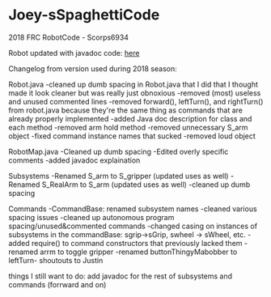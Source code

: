 # Joey-sSpaghettiCode
2018 FRC RobotCode - Scorps6934

Robot updated with javadoc code: [here](https://github.com/Scorps6934/Joey-sSpaghettiCode/tree/actually-fixed-for-vscode/GettingStarted/doc)

Changelog from version used during 2018 season:


Robot.java
-cleaned up dumb spacing in Robot.java that I did that I thought made it look cleaner but was really just obnoxious
-removed (most) useless and unused commented lines
-removed forward(), leftTurn(), and rightTurn() from robot.java because they're the same thing as commands that are already properly implemented
-added Java doc description for class and each method
-removed arm hold method
-removed unnecessary S_arm object
-fixed command instance names that sucked
-removed loud object

RobotMap.java
-Cleaned up dumb spacing
-Edited overly specific comments
-added javadoc explaination

Subsystems
-Renamed S_arm to S_gripper (updated uses as well)
-Renamed S_RealArm to S_arm (updated uses as well)
-cleaned up dumb spacing

Commands
-CommandBase: renamed subsystem names
-cleaned various spacing issues
-cleaned up autonomous program spacing/unused&commented commands
-changed casing on instances of subsystems in the commandBase: sgrip->sGrip, swheel -> sWheel, etc.
-added require() to command constructors that previously lacked them
-renamed arrm to toggle gripper
-renamed buttonThingyMabobber to leftTurn- shoutouts to Justin


things I still want to do:
add javadoc for the rest of subsystems and commands (forrward and on)
